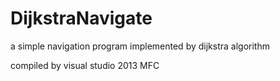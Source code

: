 # DijkstraNavigate
a simple navigation program implemented by dijkstra algorithm

compiled by visual studio 2013 MFC
